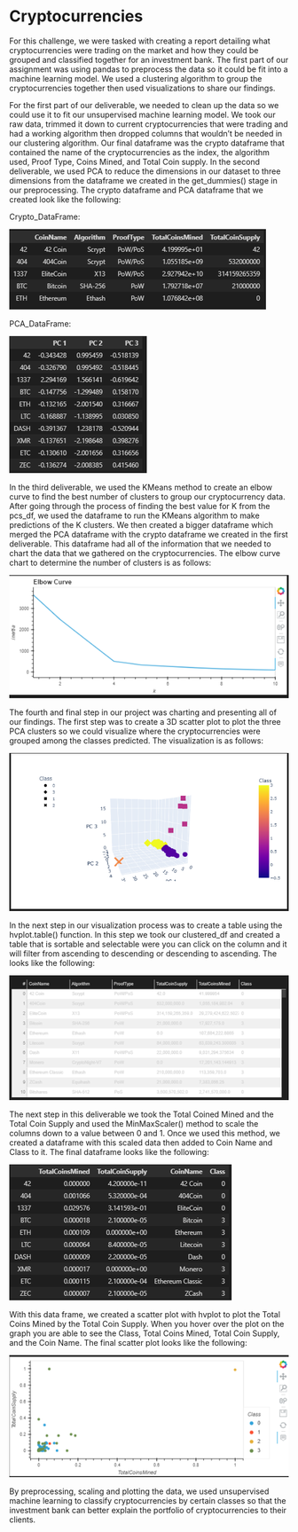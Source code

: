 # Cryptocurrencies

For this challenge, we were tasked with creating a report detailing what cryptocurrencies were trading on the market and how they could be grouped and classified together for an investment bank. The first part of our assignment was using pandas to preprocess the data so it could be fit into a machine learning model. We used a clustering algorithm to group the cryptocurrencies together then used visualizations to share our findings. 


For the first part of our deliverable, we needed to clean up the data so we could use it to fit our unsupervised machine learning model. We took our raw data, trimmed it down to current cryptocurrencies that were trading and had a working algorithm then dropped columns that wouldn’t be needed in our clustering algorithm. Our final dataframe was the crypto dataframe that contained the name of the cryptocurrencies as the index, the algorithm used, Proof Type, Coins Mined, and Total Coin supply. 
In the second deliverable, we used PCA to reduce the dimensions in our dataset to three dimensions from the dataframe we created in the get_dummies() stage in our preprocessing. The crypto dataframe and PCA dataframe that we created look like the following:



Crypto_DataFrame:



![](Resources/mined_Cryptocurrencies.PNG)




PCA_DataFrame:



![](Resources/pca_df.PNG)




In the third deliverable, we used the KMeans method to create an elbow curve to find the best number of clusters to group our cryptocurrency data. After going through the process of finding the best value for K from the pcs_df, we used the dataframe to run the KMeans algorithm to make predictions of the K clusters. We then created a bigger dataframe which merged the PCA dataframe with the crypto dataframe we created in the first deliverable. This dataframe had all of the information that we needed to chart the data that we gathered on the cryptocurrencies. The elbow curve chart to determine the number of clusters is as follows:


![](Resources/elbow_curve.PNG)






The fourth and final step in our project was charting and presenting all of our findings. The first step was to create a 3D scatter plot to plot the three PCA clusters so we could visualize where the cryptocurrencies were grouped among the classes predicted. The visualization is as follows:


![](Resources/3d_plot.PNG)



In the next step in our visualization process was to create a table using the hvplot.table() function. In this step we took our clustered_df and created a table that is sortable and selectable were you can click on the column and it will filter from ascending to descending or descending to ascending. The looks like the following:



![](Resources/table.PNG)


The next step in this deliverable we took the Total Coined Mined and the Total Coin Supply and used the MinMaxScaler() method to scale the columns down to a value between 0 and 1. Once we used this method, we created a dataframe with this scaled data then added to Coin Name and Class to it. The final dataframe looks like the following:


![](Resources/plot_df.PNG)


With this data frame, we created a scatter plot with hvplot to plot the Total Coins Mined by the Total Coin Supply. When you hover over the plot on the graph you are able to see the Class, Total Coins Mined, Total Coin Supply, and the Coin Name. The final scatter plot looks like the following:



![](Resources/plot_df_scatterplot.PNG)



By preprocessing, scaling and plotting the data, we used unsupervised machine learning to classify cryptocurrencies by certain classes so that the investment bank can better explain the portfolio of cryptocurrencies to their clients. 
